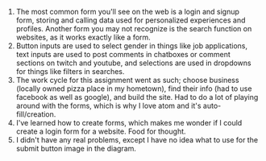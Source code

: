 1. The most common form you'll see on the web is a login and signup form, storing and calling data used for personalized experiences and profiles. Another form you may not recognize is the search function on websites, as it works exactly like a form.
2. Button inputs are used to select gender in things like job applications, text inputs are used to post comments in chatboxes or comment sections on twitch and youtube, and selections are used in dropdowns for things like filters in searches.
3. The work cycle for this assignment went as such; choose business (locally owned pizza place in my hometown), find their info (had to use facebook as well as google), and build the site. Had to do a lot of playing around with the forms, which is why I love atom and it's auto-fill/creation.
4. I've learned how to create forms, which makes me wonder if I could create a login form for a website. Food for thought.
5. I didn't have any real problems, except I have no idea what to use for the submit button image in the diagram.
